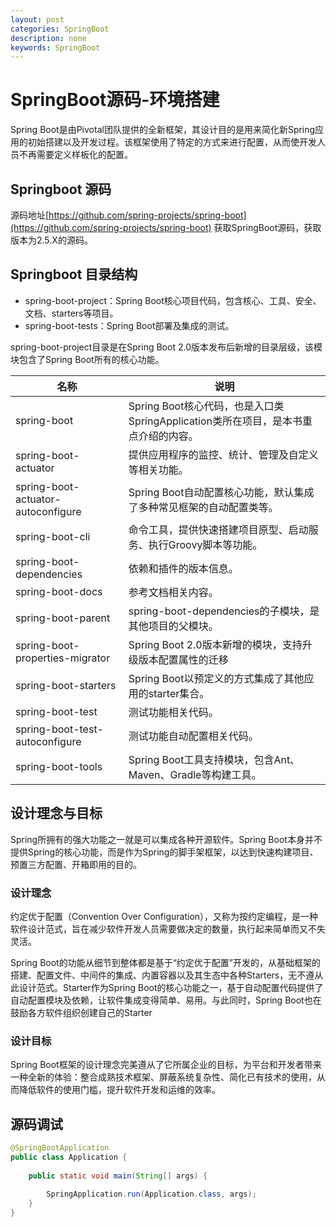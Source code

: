 ```yaml
---
layout: post
categories: SpringBoot
description: none
keywords: SpringBoot
---
```

# SpringBoot源码-环境搭建
Spring Boot是由Pivotal团队提供的全新框架，其设计目的是用来简化新Spring应用的初始搭建以及开发过程。该框架使用了特定的方式来进行配置，从而使开发人员不再需要定义样板化的配置。

## Springboot 源码

源码地址[https://github.com/spring-projects/spring-boot](https://github.com/spring-projects/spring-boot)
获取SpringBoot源码，获取版本为2.5.X的源码。

## Springboot 目录结构

- spring-boot-project：Spring Boot核心项目代码，包含核心、工具、安全、文档、starters等项目。
- spring-boot-tests：Spring Boot部署及集成的测试。

spring-boot-project目录是在Spring Boot 2.0版本发布后新增的目录层级，该模块包含了Spring Boot所有的核心功能。

| 名称                                  | 说明                                                         |
| ----------------------------------------- | ------------------------------------------------------------ |
| spring-boot	                            | Spring Boot核心代码，也是入口类SpringApplication类所在项目，是本书重点介绍的内容。 |
| spring-boot-actuator                      | 提供应用程序的监控、统计、管理及自定义等相关功能。     |
| spring-boot-actuator-autoconfigure	    | Spring Boot自动配置核心功能，默认集成了多种常见框架的自动配置类等。                                      |
| spring-boot-cli	                | 命令工具，提供快速搭建项目原型、启动服务、执行Groovy脚本等功能。                                          |
| spring-boot-dependencies	            | 依赖和插件的版本信息。         |
| spring-boot-docs          | 参考文档相关内容。                                         |
| spring-boot-parent	            | spring-boot-dependencies的子模块，是其他项目的父模块。|
| spring-boot-properties-migrator		            | Spring Boot 2.0版本新增的模块，支持升级版本配置属性的迁移|
| spring-boot-starters		        | Spring Boot以预定义的方式集成了其他应用的starter集合。|
| spring-boot-test		            | 测试功能相关代码。|
| spring-boot-test-autoconfigure		        | 测试功能自动配置相关代码。|
| spring-boot-tools		            | Spring Boot工具支持模块，包含Ant、Maven、Gradle等构建工具。|


## 设计理念与目标

Spring所拥有的强大功能之一就是可以集成各种开源软件。Spring Boot本身并不提供Spring的核心功能，而是作为Spring的脚手架框架，以达到快速构建项目、预置三方配置、开箱即用的目的。

### 设计理念

约定优于配置（Convention Over Configuration），又称为按约定编程，是一种软件设计范式，旨在减少软件开发人员需要做决定的数量，执行起来简单而又不失灵活。

Spring Boot的功能从细节到整体都是基于“约定优于配置”开发的，从基础框架的搭建、配置文件、中间件的集成、内置容器以及其生态中各种Starters，无不遵从此设计范式。Starter作为Spring Boot的核心功能之一，基于自动配置代码提供了自动配置模块及依赖，让软件集成变得简单、易用。与此同时，Spring Boot也在鼓励各方软件组织创建自己的Starter

### 设计目标

Spring Boot框架的设计理念完美遵从了它所属企业的目标，为平台和开发者带来一种全新的体验：整合成熟技术框架、屏蔽系统复杂性、简化已有技术的使用，从而降低软件的使用门槛，提升软件开发和运维的效率。



## 源码调试

```java
@SpringBootApplication
public class Application { 
   
    public static void main(String[] args) { 
   
        SpringApplication.run(Application.class, args);
    }
}
```